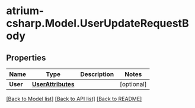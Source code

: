 # atrium-csharp.Model.UserUpdateRequestBody
## Properties

Name | Type | Description | Notes
------------ | ------------- | ------------- | -------------
**User** | [**UserAttributes**](UserAttributes.md) |  | [optional] 

[[Back to Model list]](../README.md#documentation-for-models) [[Back to API list]](../README.md#documentation-for-api-endpoints) [[Back to README]](../README.md)


